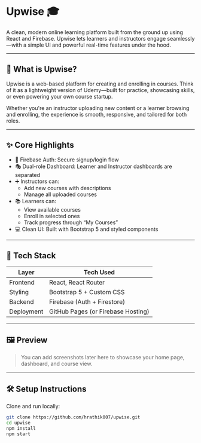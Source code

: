 # Upwise 🎓

A clean, modern online learning platform built from the ground up using React and Firebase. Upwise lets learners and instructors engage seamlessly—with a simple UI and powerful real-time features under the hood.

---

## 🌟 What is Upwise?

Upwise is a web-based platform for creating and enrolling in courses. Think of it as a lightweight version of Udemy—built for practice, showcasing skills, or even powering your own course startup.

Whether you're an instructor uploading new content or a learner browsing and enrolling, the experience is smooth, responsive, and tailored for both roles.

---

## ✨ Core Highlights

- 🔐 Firebase Auth: Secure signup/login flow
- 🎭 Dual-role Dashboard: Learner and Instructor dashboards are separated
- ➕ Instructors can:
  - Add new courses with descriptions
  - Manage all uploaded courses
- 📚 Learners can:
  - View available courses
  - Enroll in selected ones
  - Track progress through “My Courses”
- 💻 Clean UI: Built with Bootstrap 5 and styled components

---

## 🧩 Tech Stack

| Layer         | Tech Used             |
|---------------|------------------------|
| Frontend      | React, React Router    |
| Styling       | Bootstrap 5 + Custom CSS |
| Backend       | Firebase (Auth + Firestore) |
| Deployment    | GitHub Pages (or Firebase Hosting) |

---

## 🖼 Preview

> You can add screenshots later here to showcase your home page, dashboard, and course view.

---

## 🛠 Setup Instructions

Clone and run locally:

```bash
git clone https://github.com/hrathik007/upwise.git
cd upwise
npm install
npm start

